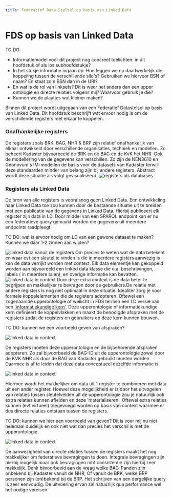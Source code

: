 ```yaml
---
title: Federatief Data Stelsel op basis van Linked Data
---
```

# FDS op basis van Linked Data
TO DO: 
- Informatiemodel voor dit project nog concreet toelichten: in dit hoofdstuk of als los subhoofdstukje?
- In het stukje informatie ingaan op: Hoe leggen we nu daadwerkelijk die koppeling tussen de verschillende silo's? Gebruiken we hiervoor BSN of naam? En staat zo'n BSN dan in de URI? 
- En wat is de rol van linksets? Dit is weer net anders dan een upper ontologie en directe relaties volgens mij? Waarvoor gebruik je die?
- Kunnen we de plaatjes wat kleiner maken?

Binnen dit project wordt uitgegaan van een Federatief Datastelsel op basis van Linked Data. Dit hoofdstuk beschrijft wat ervoor nodig is om de verschillende registers met elkaar te koppelen. 

### Onafhankelijke registers
De registers zoals BRK, BAG, NHR & BRP zijn relatief onafhankelijk van elkaar ontwikkeld door verschillende organisaties, techniek en modellen. Zo beheert Kadaster bijvoorbeeld de BRK en de BAG en de KvK het NHR. Ook de modellering van de gegevens kan verschillen. Zo zijn de NEN3610 en Geonovum's IM-modellen de basis voor de datasets van Kadaster terwijl deze standaarden minder van belang zijn bij andere registers. Abstract wordt deze situatie als volgt gevisualiseerd.
![registers als databases](images/registersLD1.png)

### Registers als Linked Data
De bron van alle registers is vooralsnog geen Linked Data. Een ontwikkeling naar Linked Data toe zou kunnen door de bestaande situatie uit te breiden met een publicatie van de gegevens in Linked Data. Hierbij publiceert elk register zijn data in LD. Door middel van een SPARQL endpoint kan er nu een federatieve query gemaakt worden die gegevens uit meerdere endpoints raadpleegt.

TO DO: wat is ervoor nodig om LD van een gewone dataset te maken? Kunnen we daar 1-2 zinnen aan wijden?

![linked data vanuit de registers](images/registersLD2.png)
Om precies te weten wat de data  betekent en waar evt een sleutel te vinden is die in meerdere registers aanwezig is kan de data verrijkt worden met context. Elk data elementje kan gekoppeld worden aan bijvooreeld een linked data klasse die o.a. beschrijvingen, labels ( in meerdere talen), en overige informatie kan bevatten.
![linked data in context](images/registersLD3.png)
Door deze extra context is de data beter te begrijpen en makkelijker te bevragen door de gebruikers.De relatie met andere registers is nog niet optimaal in deze situatie. Idealiter zorg je voor formele koppelelementen die de registers adopteren. Oftewel een zogenaamde upperontologie of wellicht in FDS termen een LD versie van een ['informatiekundige kern'](https://realisatieibds.pleio.nl/groups/view/0056c9ef-5c2e-44f9-a998-e735f1e9ccaa/federatief-datastelsel/wiki/view/d0d90aeb-c896-4925-9948-35c6615ee873/notitie-informatiekundige-kern). Deze upperontologie of informatiekundige kern definieert de koppelvlakken en maakt de benodigde afspraken met de registers zodat de registers en gebruikers op deze kern kunnen bouwen. 

TO DO: kunnen we een voorbeeld geven van afspraken?

![linked data in context](images/registersLD4.png)

De registers moeten deze upperontologie en de bijbehorende afspraken adopteren. Zo zal bijvoorbeeld de BAG-ID uit de upperontologie zowel door de KVK NHR als door de BAG van Kadaster gebruikt moeten worden. Daarmee is af te leiden dat deze data conceptueel dezelfde informatie is. 

![linked data in context](images/registersLD5.png)


Hiermee wordt het makkelijker om data uit 1 register te combineren met data uit een ander register. Hoewel deze mogelijkheid er is door het uitvogelen van relaties tussen sleutelvelden uit de upperontologie zou je natuurlijk ook extra relaties kunnen afleiden en deze 'materialiseren'. Oftewel extra relaties kunnen (evt virtueel) toegevoegd worden op basis van context waarmee er dus directe relaties ontstaan tussen de registers. 

TO DO: kunnen we hier een voorbeeld van geven? Dit is voor mij nu niet helemaal duidelijk en ook niet wat dan precies het verschil is met de upperontologie.

![linked data in context](images/registersLD6.png)

De aanwezigheid van directe relaties tussen de registers maakt het nog makkelijker om federatieve bevragingen te doen. Integrale bevragingen zijn hierbij mogelijk maar ook bevragingen mbt consistentie zijn hierbij zeer makkelijk. Denk bijvoorbeeld aan de vraag welke BAG-Panden zijn onbekend bij Kadaster vanuit de NHR, Of vanuit de BRK, welke BRP personen zijn (on)bekend bij de BRP. Het schrijven van een dergelijke query is zeer eenvoudig. De uitvoering ervan zal natuurlijk qua performance wel het nodige vereisen.










